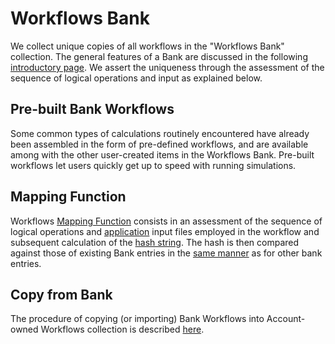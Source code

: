 # Workflows Bank

We collect unique copies of all workflows in the "Workflows Bank" collection. The general features of a Bank are discussed in the following [introductory page](../entities-general/bank.md). We assert the uniqueness through the assessment of the sequence of logical operations and input as explained below.

## Pre-built Bank Workflows

Some common types of calculations routinely encountered have already been assembled in the form of pre-defined workflows, and are available among with the other user-created items in the Workflows Bank. Pre-built workflows let users quickly get up to speed with running simulations.

## Mapping Function

Workflows [Mapping Function](../entities-general/bank.md#bank-mapping-function) consists in an assessment of the sequence of logical operations and [application](../software/overview.md) input files employed in the workflow and subsequent calculation of the [hash string](../entities-general/bank.md#hash-strings). The hash is then compared against those of existing Bank entries in the [same manner](../entities-general/bank.md) as for other bank entries. 

## Copy from Bank

The procedure of copying (or importing) Bank Workflows into Account-owned Workflows collection is described [here](actions/copy-bank.md).
